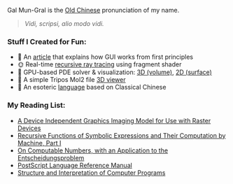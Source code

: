 Gal Mun-Gral is the [Old Chinese](https://en.wikipedia.org/wiki/Old_Chinese) pronunciation of my name.

> *Vidi, scripsi, alio modo vidi.*

### Stuff I Created for Fun:
- 📜 An [article](https://galmungral.github.io/sigui/) that explains how GUI works from first principles
- 🌞 Real-time [recursive ray tracing](https://galmungral.github.io/gl-raytracer/) using fragment shader
- 🌌 GPU-based PDE solver & visualization: [3D (volume)](https://galmungral.github.io/fdm-3d/), [2D (surface)](https://galmungral.github.io/fdm-2d/)
- 🧬 A simple Tripos Mol2 file [3D viewer](https://galmungral.github.io/mol-renderer)
- 🔣 An esoteric [language](https://galmungral.github.io/hanbun-lang/) based on Classical Chinese

### My Reading List:
- [A Device Independent Graphics Imaging Model for Use with Raster Devices](https://dl.acm.org/doi/pdf/10.1145/800064.801297)
- [Recursive Functions of Symbolic Expressions and Their Computation by Machine, Part I](https://dl.acm.org/doi/pdf/10.1145/367177.367199)
- [On Computable Numbers, with an Application to the Entscheidungsproblem](https://www.cs.virginia.edu/~robins/Turing_Paper_1936.pdf)
- [PostScript Language Reference Manual](https://www.adobe.com/jp/print/postscript/pdfs/PLRM.pdf)
- [Structure and Interpretation of Computer Programs](https://mitp-content-server.mit.edu/books/content/sectbyfn/books_pres_0/6515/sicp.zip/full-text/book/book-Z-H-4.html#%25_toc_start)
